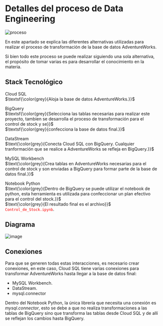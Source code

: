 # Detalles del proceso de Data Engineering

![proceso](https://github.com/user-attachments/assets/01bbfc81-3b50-4ae2-b10e-2da6e8369a59)

En este apartado se explica las diferentes alternativas utilizadas para realizar el proceso de transformación de la base de datos AdventureWorks. 

Si bien todo este proceso se puede realizar siguiendo una sola alternativa, el propósito de tomar varias es para desarrollar el conocimiento en la materia.

## Stack Tecnológico
Cloud SQL<br />
$\textsf{\color{grey}{Aloja la base de datos AdventureWorks.}}$

BigQuery<br />
$\textsf{\color{grey}{Selecciona las tablas necesarias para realizar este proyecto, tambien se desarrolla el proceso de transformación para el control de stock y se}}$<br />
$\textsf{\color{grey}{confecciona la base de datos final.}}$

DataStream<br />
$\text{\color{grey}{Conecta Cloud SQL con BigQuery. Cualquier tranformación que se realice a AdventureWorks se refleja en BigQuery.}}$

MySQL Workbench<br />
$\text{\color{grey}{Crea tablas en AdventureWorks necesarias para el control de stock y son enviadas a BigQuery para formar parte de la base de datos final.}}$

Notebook Python<br />
$\text{\color{grey}{Dentro de BigQuery se puede utilizar el notebook de python, esta herramienta es utilizada para confeccionar un plan efectivo para el control del stock.}}$<br />
$\text{\color{grey}{El resultado final es el archivo}}$ <code style="color : red">Control_de_Stock.ipynb</code>.


## Diagrama

![image](https://github.com/user-attachments/assets/a383dbef-1474-481c-a2fc-5fcf50ea43bc)


## Conexiones
Para que se generen todas estas interacciones, es necesario crear conexiones, en este caso, Cloud SQL tiene varias conexiones para transformar AdventureWorks hasta llegar a la base de datos final:

- MySQL Workbench.
- DataStream.
- mysql.connector

Dentro del Notebook Python, la única librería que necesita una conexión es *mysql.connector*, esto se debe a que no realiza transformaciones a las tablas de BigQuery sino que transforma las tablas desde Cloud SQL y de allí se reflejan los cambios hasta BigQuery.
